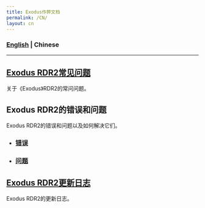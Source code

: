 ```yaml
---
title: Exodus作弊文档
permalink: /CN/
layout: cn
---
```

### [English](../../) | Chinese
---
## [Exodus RDR2常见问题](Documentation/FAQ.md)
关于《Exodus》RDR2的常问问题。

## Exodus RDR2的错误和问题
Exodus RDR2的错误和问题以及如何解决它们。
- ### [错误](Documentation/Errors.md)
- ### [问题](Documentation/Issues.md)

## [Exodus RDR2更新日志](../../Documentation/Changelogs.md)
Exodus RDR2的更新日志。
